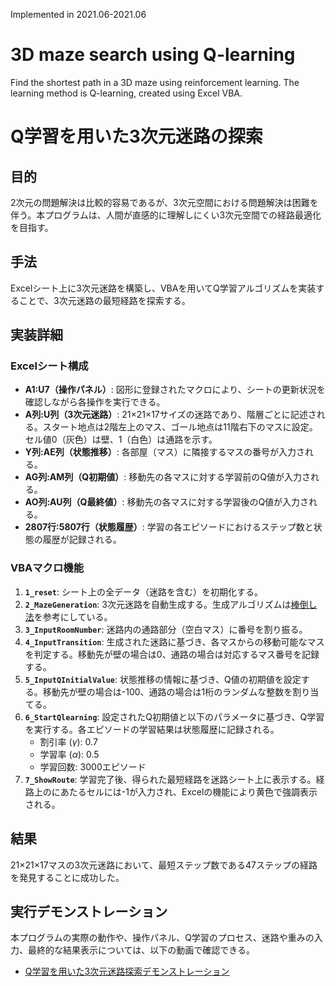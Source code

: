 Implemented in 2021.06-2021.06
# 3D maze search using Q-learning
Find the shortest path in a 3D maze using reinforcement learning. The learning method is Q-learning, created using Excel VBA.

# Q学習を用いた3次元迷路の探索
## 目的
2次元の問題解決は比較的容易であるが、3次元空間における問題解決は困難を伴う。本プログラムは、人間が直感的に理解しにくい3次元空間での経路最適化を目指す。

## 手法
Excelシート上に3次元迷路を構築し、VBAを用いてQ学習アルゴリズムを実装することで、3次元迷路の最短経路を探索する。

## 実装詳細
### Excelシート構成
* **A1:U7（操作パネル）**: 図形に登録されたマクロにより、シートの更新状況を確認しながら各操作を実行できる。
* **A列:U列（3次元迷路）**: 21×21×17サイズの迷路であり、階層ごとに記述される。スタート地点は2階左上のマス、ゴール地点は11階右下のマスに設定。セル値0（灰色）は壁、1（白色）は通路を示す。
* **Y列:AE列（状態推移）**: 各部屋（マス）に隣接するマスの番号が入力される。
* **AG列:AM列（Q初期値）**: 移動先の各マスに対する学習前のQ値が入力される。
* **AO列:AU列（Q最終値）**: 移動先の各マスに対する学習後のQ値が入力される。
* **2807行:5807行（状態履歴）**: 学習の各エピソードにおけるステップ数と状態の履歴が記録される。

### VBAマクロ機能
1.  **`1_reset`**: シート上の全データ（迷路を含む）を初期化する。
2.  **`2_MazeGeneration`**: 3次元迷路を自動生成する。生成アルゴリズムは[棒倒し法](https://news.mynavi.jp/article/nadeshiko-61/)を参考にしている。
3.  **`3_InputRoomNumber`**: 迷路内の通路部分（空白マス）に番号を割り振る。
4.  **`4_InputTransition`**: 生成された迷路に基づき、各マスからの移動可能なマスを判定する。移動先が壁の場合は0、通路の場合は対応するマス番号を記録する。
5.  **`5_InputQInitialValue`**: 状態推移の情報に基づき、Q値の初期値を設定する。移動先が壁の場合は-100、通路の場合は1桁のランダムな整数を割り当てる。
6.  **`6_StartQlearning`**: 設定されたQ初期値と以下のパラメータに基づき、Q学習を実行する。各エピソードの学習結果は状態履歴に記録される。
    * 割引率 ($\gamma$): 0.7
    * 学習率 ($\alpha$): 0.5
    * 学習回数: 3000エピソード
7.  **`7_ShowRoute`**: 学習完了後、得られた最短経路を迷路シート上に表示する。経路上のにあたるセルには-1が入力され、Excelの機能により黄色で強調表示される。

## 結果
21×21×17マスの3次元迷路において、最短ステップ数である47ステップの経路を発見することに成功した。

## 実行デモンストレーション
本プログラムの実際の動作や、操作パネル、Q学習のプロセス、迷路や重みの入力、最終的な結果表示については、以下の動画で確認できる。
* [Q学習を用いた3次元迷路探索デモンストレーション](https://youtu.be/dtFFJx3qzhI)
